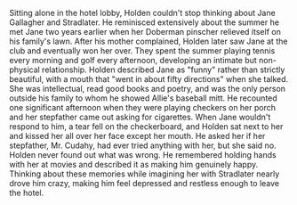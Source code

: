Sitting alone in the hotel lobby, Holden couldn't stop thinking about Jane Gallagher and Stradlater. He reminisced extensively about the summer he met Jane two years earlier when her Doberman pinscher relieved itself on his family's lawn. After his mother complained, Holden later saw Jane at the club and eventually won her over. They spent the summer playing tennis every morning and golf every afternoon, developing an intimate but non-physical relationship. Holden described Jane as "funny" rather than strictly beautiful, with a mouth that "went in about fifty directions" when she talked. She was intellectual, read good books and poetry, and was the only person outside his family to whom he showed Allie's baseball mitt. He recounted one significant afternoon when they were playing checkers on her porch and her stepfather came out asking for cigarettes. When Jane wouldn't respond to him, a tear fell on the checkerboard, and Holden sat next to her and kissed her all over her face except her mouth. He asked her if her stepfather, Mr. Cudahy, had ever tried anything with her, but she said no. Holden never found out what was wrong. He remembered holding hands with her at movies and described it as making him genuinely happy. Thinking about these memories while imagining her with Stradlater nearly drove him crazy, making him feel depressed and restless enough to leave the hotel.

